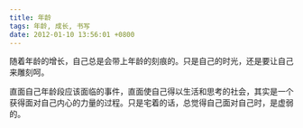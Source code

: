 ```yaml
---
title: 年龄
tags: 年龄, 成长, 书写
date: 2012-01-10 13:56:01 +0800
---
```



随着年龄的增长，自己总是会带上年龄的刻痕的。只是自己的时光，还是要让自己来雕刻呵。

直面自己年龄段应该面临的事件，直面使自己得以生活和思考的社会，其实是一个获得面对自己内心的力量的过程。只是宅着的话，总觉得自己面对自己时，是虚弱的。

